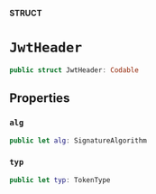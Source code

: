**STRUCT**

# `JwtHeader`

```swift
public struct JwtHeader: Codable
```

## Properties
### `alg`

```swift
public let alg: SignatureAlgorithm
```

### `typ`

```swift
public let typ: TokenType
```
